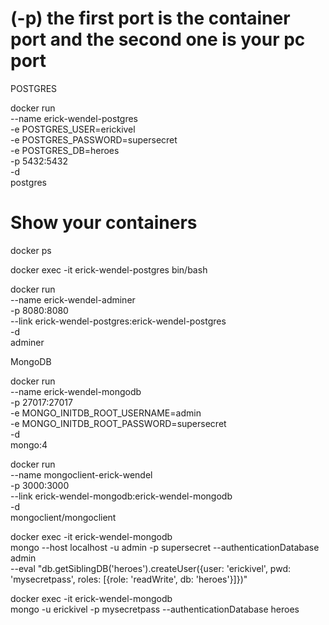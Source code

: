 # (-p) the first port is the container port and the second one is your pc port

POSTGRES

docker run \
  --name erick-wendel-postgres \
  -e POSTGRES_USER=erickivel \
  -e POSTGRES_PASSWORD=supersecret \
  -e POSTGRES_DB=heroes \
  -p 5432:5432 \
  -d \
  postgres

# Show your containers
docker ps

docker exec -it erick-wendel-postgres bin/bash

docker run \
  --name erick-wendel-adminer \
  -p 8080:8080 \
  --link erick-wendel-postgres:erick-wendel-postgres \
  -d \
  adminer


MongoDB

docker run \
  --name erick-wendel-mongodb \
  -p 27017:27017 \
  -e MONGO_INITDB_ROOT_USERNAME=admin \
  -e MONGO_INITDB_ROOT_PASSWORD=supersecret \
  -d \
  mongo:4

docker run \
  --name mongoclient-erick-wendel \
  -p 3000:3000 \
  --link erick-wendel-mongodb:erick-wendel-mongodb \
  -d \
  mongoclient/mongoclient

docker exec -it erick-wendel-mongodb \
  mongo --host localhost -u admin -p supersecret --authenticationDatabase admin \
  --eval "db.getSiblingDB('heroes').createUser({user: 'erickivel', pwd: 'mysecretpass', roles: [{role: 'readWrite', db: 'heroes'}]})"

docker exec -it erick-wendel-mongodb \
  mongo -u erickivel -p mysecretpass --authenticationDatabase heroes


